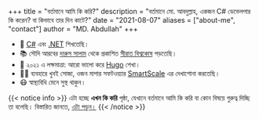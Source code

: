 +++
title = "বর্তমানে আমি কি করি?"
description = "বর্তমানে মো. আবদুল্লাহ, একজন C# ডেভেলপার কি করেন? বা কিভাবে তার দিন কাটে?"
date = "2021-08-07"
aliases = ["about-me", "contact"]
author = "MD. Abdullah"
+++


- 🌱  [C#](https://dotnet.microsoft.com/languages/csharp) এবং [.NET](https://dotnet.microsoft.com/) শিখতেছি।
- 📚 সৌদি আরবের [দারুস সালাম](https://darussalamstore.com/en/) থেকে প্রকাশিত [সীরাত বিশ্বকোষ](http://maktabatulazhar.com/website/bookDetails/241) পড়তেছি।
- 🎯 ২০২১ এ লক্ষমাত্রা: আরো ভালো করে  [Hugo](https://gohugo.io/) শেখা।
- 👨‍💻 ব্যবহারে খুবই সোজা, ওজন মাপার সফটওয়্যার [SmartScale](https://www.smartscale.com.bd/) এর দেখাশোনা করতেছি।
- 😷 স্বাস্থ্যবিধি মেনে সুস্থ থাকুন।


{{< notice info >}}
এটা হচ্ছে **এখন কি করি** পৃষ্ঠা, যেখানে বর্তমানে আমি কি করি বা কোন বিষয়ে গুরুত্ব দিচ্ছি তা বলেছি। বিস্তারিত জানতে, [এটা পড়ুন।](https://nownownow.com/about)
{{< /notice >}}
